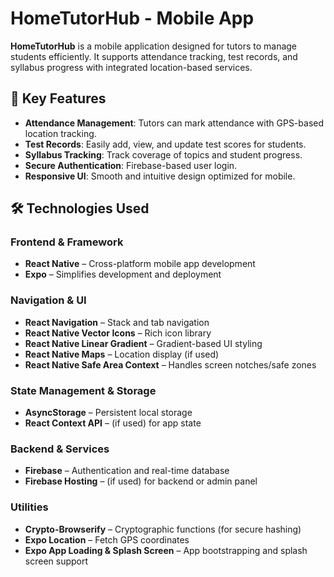 # HomeTutorHub - Mobile App

**HomeTutorHub** is a mobile application designed for tutors to manage students efficiently. It supports attendance tracking, test records, and syllabus progress with integrated location-based services.

## 📱 Key Features

- **Attendance Management**: Tutors can mark attendance with GPS-based location tracking.
- **Test Records**: Easily add, view, and update test scores for students.
- **Syllabus Tracking**: Track coverage of topics and student progress.
- **Secure Authentication**: Firebase-based user login.
- **Responsive UI**: Smooth and intuitive design optimized for mobile.

## 🛠️ Technologies Used

### Frontend & Framework
- **React Native** – Cross-platform mobile app development  
- **Expo** – Simplifies development and deployment  

### Navigation & UI
- **React Navigation** – Stack and tab navigation  
- **React Native Vector Icons** – Rich icon library  
- **React Native Linear Gradient** – Gradient-based UI styling  
- **React Native Maps** – Location display (if used)  
- **React Native Safe Area Context** – Handles screen notches/safe zones  

### State Management & Storage
- **AsyncStorage** – Persistent local storage  
- **React Context API** – (if used) for app state  

### Backend & Services
- **Firebase** – Authentication and real-time database  
- **Firebase Hosting** – (if used) for backend or admin panel  

### Utilities
- **Crypto-Browserify** – Cryptographic functions (for secure hashing)  
- **Expo Location** – Fetch GPS coordinates  
- **Expo App Loading & Splash Screen** – App bootstrapping and splash screen support  


